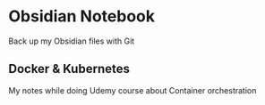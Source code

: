 # Obsidian Notebook
Back up my Obsidian files with Git

## Docker & Kubernetes
My notes while doing Udemy course about Container orchestration
